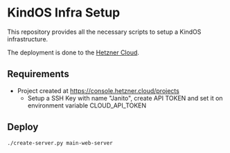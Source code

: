 # KindOS Infra Setup

This repository provides all the necessary scripts to setup a KindOS infrastructure.

The deployment is done to the [Hetzner Cloud](https://www.hetzner.com/).

## Requirements

- Project created at https://console.hetzner.cloud/projects
    - Setup a SSH Key with name "Janito", create API TOKEN and set it on environment variable CLOUD_API_TOKEN

## Deploy
```bash
./create-server.py main-web-server
````
